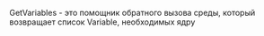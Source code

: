 GetVariables - это помощник обратного вызова среды, который возвращает список Variable, необходимых ядру